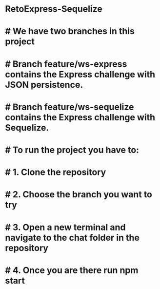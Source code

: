 # RetoExpress-Sequelize
# # We have two branches in this project
# # Branch feature/ws-express contains the Express challenge with JSON persistence.
# # Branch feature/ws-sequelize contains the Express challenge with Sequelize.
# # To run the project you have to:
# # 1. Clone the repository
# # 2. Choose the branch you want to try
# # 3. Open a new terminal and navigate to the chat folder in the repository
# # 4. Once you are there run npm start
